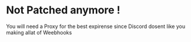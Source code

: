 # Not Patched anymore !

You will need a Proxy for the best expirense since Discord dosent like you making allat of Weebhooks

